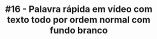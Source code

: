 ---
layout: ../../layouts/MarkdownPostLayout.astro
title: '#16 - Palavra rápida em vídeo com texto todo por ordem normal com fundo branco'
description: "Vídeo FullHD preto e branco, sem som"
image:
    url: "https://cdn.myportfolio.com/07fce5586a4e41130ae743b0101c1995/e44972d6-0d88-4ea4-ac17-98e433eec013_rw_1920.jpg?h=18f5b8e779b2cb76bffcbb1352669d61"
    alt: "iphone numa parede"
---